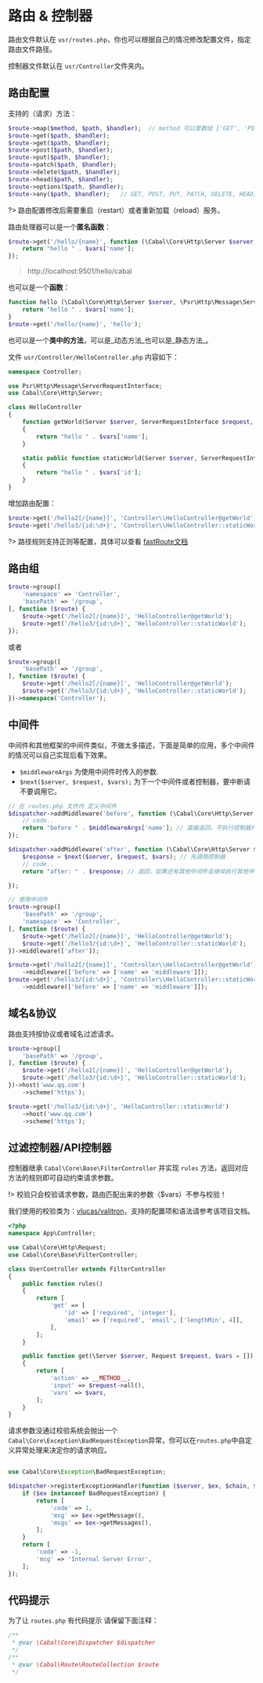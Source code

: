 # 路由 & 控制器

路由文件默认在 `usr/routes.php`，你也可以根据自己的情况修改配置文件，指定路由文件路径。

控制器文件默认在 `usr/Controller`文件夹内。


## 路由配置

支持的（请求）方法：
```php
$route->map($method, $path, $handler);  // method 可以是数组 ['GET', 'POST`]
$route->get($path, $handler); 
$route->get($path, $handler); 
$route->post($path, $handler); 
$route->put($path, $handler); 
$route->patch($path, $handler); 
$route->delete($path, $handler); 
$route->head($path, $handler); 
$route->options($path, $handler); 
$route->any($path, $handler);   // GET, POST, PUT, PATCH, DELETE, HEAD, OPTIONS 
```

?> 路由配置修改后需要重启（restart）或者重新加载（reload）服务。

路由处理器可以是一个**匿名函数**：

```php
$route->get('/hello/{name}', function (\Cabal\Core\Http\Server $server, \Psr\Http\Message\ServerRequestInterface $request, $vars = []) {
    return "hello " . $vars['name'];
});
```
>  http://localhost:9501/hello/cabal 

也可以是一个**函数**：

```php
function hello (\Cabal\Core\Http\Server $server, \Psr\Http\Message\ServerRequestInterface $request, $vars = []) {
    return "hello " . $vars['name'];
}
$route->get('/hello/{name}', 'hello');
```
也可以是一个**类中的方法**，可以是_动态方法_也可以是_静态方法_。

文件 `usr/Controller/HelloController.php` 内容如下：

```php
namespace Controller;

use Psr\Http\Message\ServerRequestInterface;
use Cabal\Core\Http\Server;

class HelloController
{
    function getWorld(Server $server, ServerRequestInterface $request, $vars = [])
    {
        return "hello " . $vars['name'];
    }

    static public function staticWorld(Server $server, ServerRequestInterface $request, $vars = [])
    {
        return "hello " . $vars['id'];
    }
}
```

增加路由配置：

```php
$route->get('/hello2[/{name}]', 'Controller\\HelloController@getWorld'); 
$route->get('/hello3/{id:\d+}', 'Controller\\HelloController::staticWorld'); 
```

?> 路径规则支持正则等配置，具体可以查看 [fastRoute文档](https://github.com/nikic/FastRoute)

## 路由组

```php
$route->group([
    'namespace' => 'Controller',
    'basePath' => '/group',
], function ($route) {
    $route->get('/hello2[/{name}]', 'HelloController@getWorld');
    $route->get('/hello3/{id:\d+}', 'HelloController::staticWorld');
}); 
```
或者
```php
$route->group([
    'basePath' => '/group',
], function ($route) {
    $route->get('/hello2[/{name}]', 'HelloController@getWorld');
    $route->get('/hello3/{id:\d+}', 'HelloController::staticWorld');
})->namespace('Controller'); 
```

## 中间件

中间件和其他框架的中间件类似，不做太多描述，下面是简单的应用，多个中间件的情况可以自己实现后看下效果。

* `$middlewareArgs` 为使用中间件时传入的参数.
* `$next($server, $request, $vars);` 为下一个中间件或者控制器，要中断请不要调用它。

```php
// 在 routes.php 文件内 定义中间件 
$dispatcher->addMiddleware('before', function (\Cabal\Core\Http\Server $server, \Psr\Http\Message\ServerRequestInterface $request, $vars, $next, $middlewareArgs = []) {
    // code..
    return "before " . $middlewareArgs['name']; // 直接返回，不执行控制器代码，会继续执行其他中间件
});

$dispatcher->addMiddleware('after', function (\Cabal\Core\Http\Server $server, \Psr\Http\Message\ServerRequestInterface $request, $vars, $next, $middlewareArgs = []) {
    $response = $next($server, $request, $vars); // 先调用控制器
    // code..
    return "after: " . $response; // 返回，如果还有其他中间件会继续执行其他中间件

});

// 使用中间件
$route->group([
    'basePath' => '/group',
    'namespace' => 'Controller',
], function ($route) {
    $route->get('/hello2[/{name}]', 'HelloController@getWorld');
    $route->get('/hello3/{id:\d+}', 'HelloController::staticWorld');
})->middleware(['after']); 

$route->get('/hello2[/{name}]', 'Controller\\HelloController@getWorld')
    ->middleware(['before' => ['name' => 'middleware']]);
$route->get('/hello3/{id:\d+}', 'Controller\\HelloController::staticWorld')
    ->middleware(['before' => ['name' => 'middleware']]);

```

## 域名&协议
路由支持按协议或者域名过滤请求。
```php
$route->group([
    'basePath' => '/group',
], function ($route) {
    $route->get('/hello2[/{name}]', 'HelloController@getWorld');
    $route->get('/hello3/{id:\d+}', 'HelloController::staticWorld');
})->host('www.qq.com')
    ->scheme('https'); 

$route->get('/hello3/{id:\d+}', 'HelloController::staticWorld')
    ->host('www.qq.com') 
    ->scheme('https'); 
```


## 过滤控制器/API控制器

控制器继承 `Cabal\Core\Base\FilterController` 并实现 `rules` 方法，返回对应方法的规则即可自动约束请求参数。

!> 校验只会校验请求参数，路由匹配出来的参数（$vars）不参与校验！

我们使用的校验类为：[vlucas/valitron](https://github.com/vlucas/valitron)，支持的配置项和语法请参考该项目文档。

```php
<?php
namespace App\Controller;

use Cabal\Core\Http\Request;
use Cabal\Core\Base\FilterController;

class UserController extends FilterController
{
    public function rules()
    {
        return [
            'get' => [
                'id' => ['required', 'integer'],
                'email' => ['required', 'email', ['lengthMin', 4]],
            ],
        ];
    }

    public function get(\Server $server, Request $request, $vars = [])
    {
        return [
            'action' => __METHOD__,
            'input' => $request->all(),
            'vars' => $vars,
        ];
    }
}
```
请求参数没通过校验系统会抛出一个`Cabal\Core\Exception\BadRequestException`异常，你可以在`routes.php`中自定义异常处理来决定你的请求响应。
```php

use Cabal\Core\Exception\BadRequestException;

$dispatcher->registerExceptionHandler(function ($server, $ex, $chain, $request) {
    if ($ex instanceof BadRequestException) {
        return [
            'code' => 1,
            'msg' => $ex->getMessage(),
            'msgs' => $ex->getMessages(),
        ];
    }
    return [
        'code' => -1,
        'msg' => 'Internal Server Error',
    ];
});
```



## 代码提示

为了让 `routes.php` 有代码提示 请保留下面注释：

```php
/**
 * @var \Cabal\Core\Dispatcher $dispatcher
 */
/**
 * @var \Cabal\Route\RouteCollection $route
 */
```